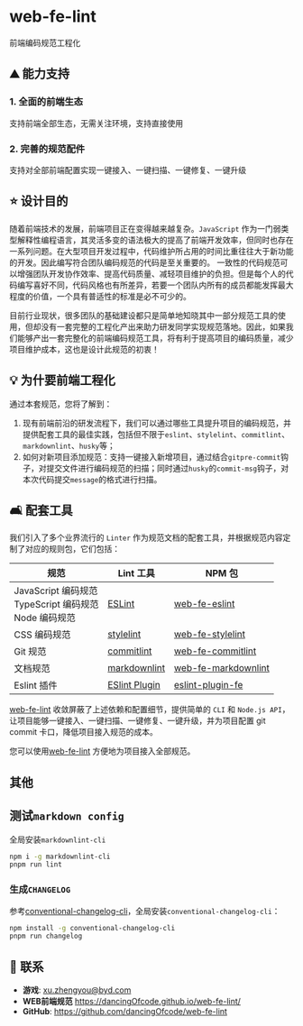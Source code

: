 # web-fe-lint

前端编码规范工程化

## :mountain: 能力支持

### 1. 全面的前端生态

支持前端全部生态，无需关注环境，支持直接使用

### 2. 完善的规范配件

支持对全部前端配置实现一键接入、一键扫描、一键修复、一键升级

## :star: 设计目的

随着前端技术的发展，前端项目正在变得越来越复杂。`JavaScript` 作为一门弱类型解释性编程语言，其灵活多变的语法极大的提高了前端开发效率，但同时也存在一系列问题。在大型项目开发过程中，代码维护所占用的时间比重往往大于新功能的开发。因此编写符合团队编码规范的代码是至关重要的。 一致性的代码规范可以增强团队开发协作效率、提高代码质量、减轻项目维护的负担。但是每个人的代码编写喜好不同，代码风格也有所差异，若要一个团队内所有的成员都能发挥最大程度的价值，一个具有普适性的标准是必不可少的。

目前行业现状，很多团队的基础建设都只是简单地知晓其中一部分规范工具的使用，但却没有一套完整的工程化产出来助力研发同学实现规范落地。因此，如果我们能够产出一套完整化的前端编码规范工具，将有利于提高项目的编码质量，减少项目维护成本，这也是设计此规范的初衷！

## :bulb: 为什要前端工程化

通过本套规范，您将了解到：

1. 现有前端前沿的研发流程下，我们可以通过哪些工具提升项目的编码规范，并提供配套工具的最佳实践，包括但不限于`eslint`、`stylelint`、`commitlint`、`markdownlint`、`husky`等；
2. 如何对新项目添加规范：支持一键接入新增项目，通过结合`gitpre-commit`钩子，对提交文件进行编码规范的扫描；同时通过`husky`的`commit-msg`钩子，对本次代码提交`message`的格式进行扫描。

## :couch_and_lamp: 配套工具

我们引入了多个业界流行的 `Linter` 作为规范文档的配套工具，并根据规范内容定制了对应的规则包，它们包括：

| 规范                                                              | Lint 工具                                                      | NPM 包                                                                                 |
| ----------------------------------------------------------------- | -------------------------------------------------------------- | -------------------------------------------------------------------------------------- |
| JavaScript 编码规范 <br/> TypeScript 编码规范 <br/> Node 编码规范 | [ESLint](https://eslint.org/)                                  | [web-fe-eslint](https://www.npmjs.com/package/web-fe-eslint)             |
| CSS 编码规范                                                      | [stylelint](https://stylelint.io/)                             | [web-fe-stylelint](https://www.npmjs.com/package/web-fe-stylelint)       |
| Git 规范                                                          | [commitlint](https://commitlint.js.org/#/)                     | [web-fe-commitlint](https://www.npmjs.com/package/web-fe-commitlint)     |
| 文档规范                                                          | [markdownlint](https://github.com/DavidAnson/markdownlint)     | [web-fe-markdownlint](https://www.npmjs.com/package/web-fe-markdownlint) |
| Eslint 插件                                                       | [ESlint Plugin](https://eslint.org/docs/latest/extend/plugins) | [eslint-plugin-fe](https://www.npmjs.com/package/eslint-plugin-fe)             |

[web-fe-lint](https://www.npmjs.com/package/web-fe-lint) 收敛屏蔽了上述依赖和配置细节，提供简单的 `CLI` 和 `Node.js API`，让项目能够一键接入、一键扫描、一键修复、一键升级，并为项目配置 git commit 卡口，降低项目接入规范的成本。

您可以使用[web-fe-lint](https://www.npmjs.com/package/web-fe-lint) 方便地为项目接入全部规范。

## 其他

## 测试`markdown config`

全局安装`markdownlint-cli`

```bash
npm i -g markdownlint-cli
pnpm run lint
```

### 生成`CHANGELOG`

参考[conventional-changelog-cli](https://www.npmjs.com/package/conventional-changelog-cli)，全局安装`conventional-changelog-cli`：

```bash
npm install -g conventional-changelog-cli
pnpm run changelog
```

## :email: 联系

- **游戏**: <xu.zhengyou@byd.com>
- **WEB前端规范** <https://dancingOfcode.github.io/web-fe-lint/>
- **GitHub**: <https://github.com/dancingOfcode/web-fe-lint>

</br>
